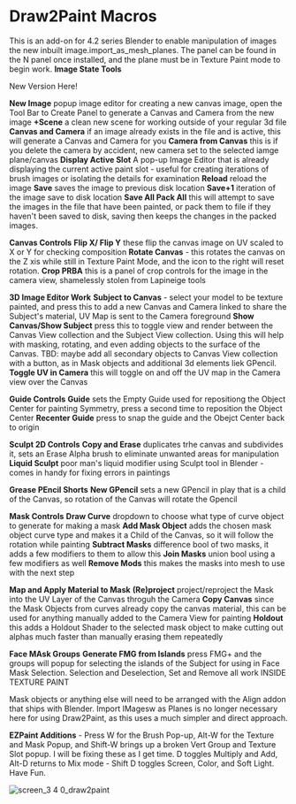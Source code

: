 # Draw2Paint Macros
This is an add-on for 4.2 series Blender to enable manipulation of images the new inbuilt image.import_as_mesh_planes.
The panel can be found in the N panel once installed, and the plane must be in Texture Paint mode to begin work.
**Image State Tools**

New Version Here!

**New Image** popup image editor for creating a new canvas image, open the Tool Bar to Create Panel to generate a Canvas and Camera from the new image
**+Scene** a clean new scene for working outside of your regular 3d file
**Canvas and Camera** if an image already exists in the file and is active, this will generate a Canvas and Camera for you
**Camera from Canvas** this is if you delete the camera by accident, new camera set to the selected iamge plane/canvas
**Display Active Slot** A pop-up Image Editor that is already displaying the current active paint slot - useful for creating iterations of brush images or isolating the details for examination
**Reload** reload the image
**Save** saves the image to previous disk location
**Save+1** iteration of the image save to disk location
**Save All Pack All** this will attempt to save the images in the file that have been painted, or pack them to file if they haven't been saved to disk, saving then keeps the changes in the packed images.

**Canvas Controls**
**Flip X/ Flip Y** these flip the canvas image on UV scaled to X or Y for checking composition
**Rotate Canvas** - this rotates the canvas on the Z xis while still in Texture Paint Mode, and the icon to the right will reset rotation.
**Crop PRBA** this is a panel of crop controls for the image in the camera view, shamelessly stolen from Lapineige tools

**3D Image Editor Work**
**Subject to Canvas** - select your model to be texture painted, and press this to add a new Canvas and Camera linked to share the Subject's material, UV Map is sent to the Camera foreground
**Show Canvas/Show Subject**  press this to toggle view and render between the Canvas View collection and the Subject View collection. Using this will help with masking, rotating, and even adding objects to the surface of the Canvas. TBD: maybe add all secondary objects to Canvas View collection with a button, as in Mask objects and additional 3d elements liek GPencil.
**Toggle UV in Camera** this will toggle on and off the UV map in the Camera view over the Canvas

**Guide Controls**
**Guide** sets the Empty Guide used for repositiong the Object Center for painting Symmetry, press a second time to reposition the Object Center
**Recenter Guide** press to snap the guide and the Obejct Center back to origin

**Sculpt 2D Controls**
**Copy and Erase** duplicates trhe canvas and subdivides it, sets an Erase Alpha brush to eliminate unwanted areas for manipulation
**Liquid Sculpt** poor man's liquid modifier using Sculpt tool in Blender - comes in handy for fixing errors in paintings

**Grease PEncil Shorts** 
**New GPencil** sets a new GPencil in play that is a child of the Canvas, so rotation of the Canvas will rotate the Gpencil

**Mask Controls**
**Draw Curve** dropdown to choose what type of curve object to generate for making a mask 
**Add Mask Object** adds the chosen mask object curve type and makes it a Child of the Canvas, so it will follow the rotation while painting
**Subtract Masks** difference bool of two masks, it adds a few modifiers to them to allow this
**Join Masks** union bool using a few modifiers as well
**Remove Mods** this makes the masks into mesh to use with the next step

**Map and Apply Material to Mask**
**(Re)project** project/reproject the Mask into the UV Layer of the Canvas throguh the Camera
**Copy Canvas** since the Mask Objects from curves already copy the canvas material, this can be used for anything manually added to the Camera View for painting
**Holdout** this adds a Holdout Shader to the selected mask object to make cutting out alphas much faster than manually erasing them repeatedly

**Face MAsk Groups**
**Generate FMG from Islands** press FMG+ and the groups will popup for selecting the islands of the Subject for using in Face Mask Selection. Selection and Deselection, Set and Remove all work INSIDE TEXTURE PAINT

Mask objects or anything else will need to be arranged with the Align addon that ships with Blender.
Import IMagesw as Planes is no longer necessary here for using Draw2Paint, as this uses a much simpler and direct approach.












**EZPaint Additions** - Press W for the Brush Pop-up, Alt-W for the Texture and Mask Popup, and Shift-W brings up a broken Vert Group and Texture Slot popup. I will be fixing these as I get time.
D toggles Multiply and Add, Alt-D returns to Mix mode - Shift D toggles Screen, Color, and Soft Light. Have Fun.





![screen_3 4 0_draw2paint](https://user-images.githubusercontent.com/16747273/161315004-19e0567e-5e09-47b5-9f08-d355775f421f.png)

